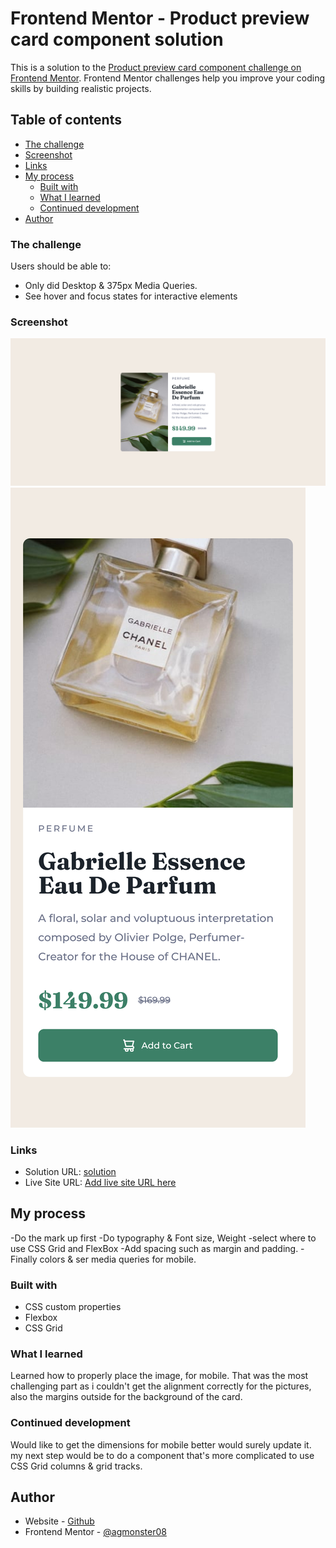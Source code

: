 # Frontend Mentor - Product preview card component solution

This is a solution to the [Product preview card component challenge on Frontend Mentor](https://www.frontendmentor.io/challenges/product-preview-card-component-GO7UmttRfa). Frontend Mentor challenges help you improve your coding skills by building realistic projects. 

## Table of contents

  - [The challenge](#the-challenge)
  - [Screenshot](#screenshot)
  - [Links](#links)
- [My process](#my-process)
  - [Built with](#built-with)
  - [What I learned](#what-i-learned)
  - [Continued development](#continued-development)
- [Author](#author)



### The challenge

Users should be able to:

- Only did Desktop & 375px Media Queries.
- See hover and focus states for interactive elements

### Screenshot

![](./images/Desktop.png)
![](./images/mobile375px.png)


### Links

- Solution URL: [solution](https://github.com/agmonster08/FEM-Card-Component.git)
- Live Site URL: [Add live site URL here](https://your-live-site-url.com)

## My process
-Do the mark up first
-Do typography & Font size, Weight
-select where to use CSS Grid and FlexBox
-Add spacing such as margin and padding.
-Finally colors & ser media queries for mobile.

### Built with

- CSS custom properties
- Flexbox
- CSS Grid


### What I learned

Learned how to properly place the image, for mobile. That was the most challenging part as i couldn't get the alignment correctly for the pictures,
also the margins outside for the background of the card.


### Continued development
Would like to get the dimensions for mobile better would surely update it. 
my next step would be to do a component that's more complicated to use CSS Grid columns & grid tracks.



## Author

- Website - [Github](ttps://github.com/agmonster08)
- Frontend Mentor - [@agmonster08](https://www.frontendmentor.io/profile/agmonster08)


